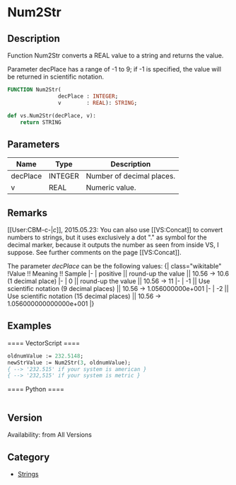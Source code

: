 # Num2Str

## Description
Function Num2Str converts a REAL value to a string and returns the value.

Parameter decPlace has a range of -1 to 9; if -1 is specified, the value will be returned in scientific notation.

```pascal
FUNCTION Num2Str(
				decPlace : INTEGER;
				v        : REAL): STRING;
```

```python
def vs.Num2Str(decPlace, v):
    return STRING
```

## Parameters
|Name|Type|Description|
|---|---|---|
|decPlace|INTEGER|Number of decimal places.|
|v|REAL|Numeric value.|

## Remarks
[[User:CBM-c-|_c_]], 2015.05.23: You can also use [[VS:Concat]] to convert numbers to strings, but it uses exclusively a dot "." as symbol for the decimal marker, because it outputs the number as seen from inside VS, I suppose. See further comments on the page [[VS:Concat]].

The parameter <i>decPlace</i> can be the following values:
{| class="wikitable"
!Value !! Meaning !! Sample
|-
| positive || round-up the value || 10.56 -> 10.6 (1 decimal place)
|-
| 0 || round-up the value || 10.56 -> 11
|-
| -1 || Use scientific notation (9 decimal places) || 10.56 -> 1.056000000e+001
|-
| -2 || Use scientific notation (15 decimal places) || 10.56 -> 1.056000000000000e+001
|}

## Examples
==== VectorScript ====
```pascal
oldnumValue := 232.5148;
newStrValue := Num2Str(3, oldnumValue);
{ --> '232.515' if your system is american }
{ --> '232,515' if your system is metric }
```
==== Python ====
```python

```

## Version
Availability: from All Versions

## Category
* [Strings](../Categories/Strings.md)

